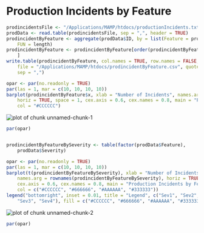 Production Incidents by Feature
========================================================



```r
prodincidentsFile <- "/Applications/MAMP/htdocs/productionIncidents.txt"
prodData <- read.table(prodincidentsFile, sep = ",", header = TRUE)
prodincidentByFeature <- aggregate(prodData$ID, by = list(Feature = prodData$Feature), 
    FUN = length)
prodincidentByFeature <- prodincidentByFeature[order(prodincidentByFeature$x), 
    ]
write.table(prodincidentByFeature, col.names = TRUE, row.names = FALSE, 
    file = "/Applications/MAMP/htdocs/prodincidentByFeature.csv", quote = FALSE, 
    sep = ",")

opar <- par(no.readonly = TRUE)
par(las = 1, mar = c(10, 10, 10, 10))
barplot(prodincidentByFeature$x, xlab = "Number of Incidents", names.arg = prodincidentByFeature$Feature, 
    horiz = TRUE, space = 1, cex.axis = 0.6, cex.names = 0.8, main = "Production Incidents by Feature", 
    col = "#CCCCCC")
```

![plot of chunk unnamed-chunk-1](figure/unnamed-chunk-1.png) 

```r
par(opar)
```








```r

prodincidentByFeatureBySeverity <- table(factor(prodData$Feature), 
    prodData$Severity)

opar <- par(no.readonly = TRUE)
par(las = 1, mar = c(10, 10, 10, 10))
barplot(t(prodincidentByFeatureBySeverity), xlab = "Number of Incidents", 
    names.arg = rownames(prodincidentByFeatureBySeverity), horiz = TRUE, space = 1, 
    cex.axis = 0.6, cex.names = 0.8, main = "Production Incidents by Feature", 
    col = c("#CCCCCC", "#666666", "#AAAAAA", "#333333"))
legend("bottomright", inset = 0.01, title = "Legend", c("Sev1", "Sev2", 
    "Sev3", "Sev4"), fill = c("#CCCCCC", "#666666", "#AAAAAA", "#333333"))
```

![plot of chunk unnamed-chunk-2](figure/unnamed-chunk-2.png) 

```r
par(opar)
```




